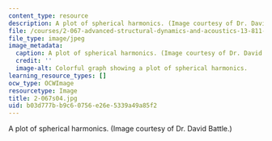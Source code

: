 ```yaml
---
content_type: resource
description: A plot of spherical harmonics. (Image courtesy of Dr. David Battle.)
file: /courses/2-067-advanced-structural-dynamics-and-acoustics-13-811-spring-2004/b03d777bb9c60756e26e5339a49a85f2_2-067s04.jpg
file_type: image/jpeg
image_metadata:
  caption: A plot of spherical harmonics. (Image courtesy of Dr. David Battle.)
  credit: ''
  image-alt: Colorful graph showing a plot of spherical harmonics.
learning_resource_types: []
ocw_type: OCWImage
resourcetype: Image
title: 2-067s04.jpg
uid: b03d777b-b9c6-0756-e26e-5339a49a85f2
---
```

A plot of spherical harmonics. (Image courtesy of Dr. David Battle.)


